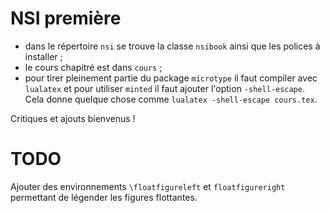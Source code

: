 # NSI première

- dans le répertoire `nsi` se trouve la classe `nsibook` ainsi que les polices à installer ;
- le cours chapitré est dans `cours` ;
- pour tirer pleinement partie du package `microtype` il faut compiler avec `lualatex` et pour utiliser `minted` il faut ajouter l'option `-shell-escape`. Cela donne quelque chose comme `lualatex -shell-escape cours.tex`.

Critiques et ajouts bienvenus !

# TODO
Ajouter des environnements `\floatfigureleft` et `floatfigureright` permettant de légender les figures flottantes.
